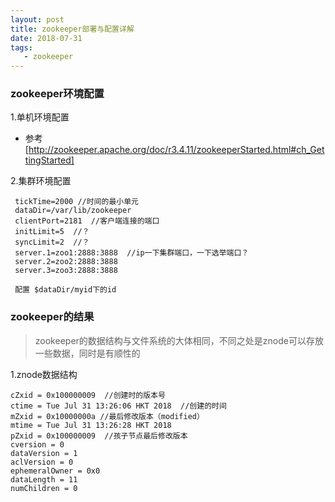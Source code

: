 ```yaml
---
layout: post
title: zookeeper部署与配置详解
date: 2018-07-31
tags:
   - zookeeper
---
```

### zookeeper环境配置
1.单机环境配置
   - 参考 [http://zookeeper.apache.org/doc/r3.4.11/zookeeperStarted.html#ch_GettingStarted]

2.集群环境配置
   ```
    tickTime=2000 //时间的最小单元
    dataDir=/var/lib/zookeeper
    clientPort=2181  //客户端连接的端口
    initLimit=5  //？
    syncLimit=2  //？
    server.1=zoo1:2888:3888  //ip一下集群端口，一下选举端口？
    server.2=zoo2:2888:3888
    server.3=zoo3:2888:3888
    
    配置 $dataDir/myid下的id
   ```

### zookeeper的结果
> zookeeper的数据结构与文件系统的大体相同，不同之处是znode可以存放一些数据，同时是有顺性的

1.znode数据结构
```
cZxid = 0x100000009  //创建时的版本号
ctime = Tue Jul 31 13:26:06 HKT 2018  //创建的时间
mZxid = 0x10000000a //最后修改版本（modified）
mtime = Tue Jul 31 13:26:28 HKT 2018
pZxid = 0x100000009  //孩子节点最后修改版本
cversion = 0
dataVersion = 1
aclVersion = 0
ephemeralOwner = 0x0
dataLength = 11
numChildren = 0
```


